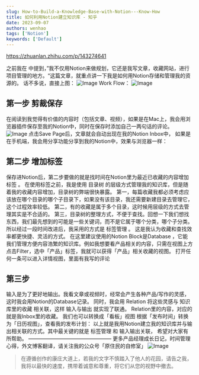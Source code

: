 ```yaml
---
slug: How-to-Build-a-Knowledge-Base-with-Notion---Know-How
title: 如何利用Notion建立知识库 - 知乎
date: 2023-09-07
authors: wenhao
tags: ['Notion']
keywords: ['Default']
---
```

https://zhuanlan.zhihu.com/p/143274641 

之前我在 
中提到，”我不仅用Notion来做规划，它还是我写文章，收藏网站，进行项目管理的地方。“这篇文章，就重点讲一下我是如何用Notion存储和管理我的资源的。 
话不多说，直接上图： 
![Image](https://prod-files-secure.s3.us-west-2.amazonaws.com/b0012720-ccd1-41ef-9ca9-02f55a45f30f/8abc82cb-82fb-4dfb-980b-5631793ffb35/v2-edf2345e1dcdea5837d6d0f952797bc8_720w.webp?X-Amz-Algorithm=AWS4-HMAC-SHA256&X-Amz-Content-Sha256=UNSIGNED-PAYLOAD&X-Amz-Credential=AKIAT73L2G45HZZMZUHI%2F20231125%2Fus-west-2%2Fs3%2Faws4_request&X-Amz-Date=20231125T072120Z&X-Amz-Expires=3600&X-Amz-Signature=4836b521c739032249b675b8473eb4add6aeafc9b38272a42394e17b1cb633bd&X-Amz-SignedHeaders=host&x-id=GetObject)
Work Flow： 
![Image](https://prod-files-secure.s3.us-west-2.amazonaws.com/b0012720-ccd1-41ef-9ca9-02f55a45f30f/129d0d3b-2a63-4d45-8ea8-2ab600eff6a7/v2-9b2e3454096009c1419cd556250ae25d_720w.webp?X-Amz-Algorithm=AWS4-HMAC-SHA256&X-Amz-Content-Sha256=UNSIGNED-PAYLOAD&X-Amz-Credential=AKIAT73L2G45HZZMZUHI%2F20231125%2Fus-west-2%2Fs3%2Faws4_request&X-Amz-Date=20231125T072120Z&X-Amz-Expires=3600&X-Amz-Signature=76558f09630e371e63217473e30217ad605058b452497a6862ef0bf676a5e20f&X-Amz-SignedHeaders=host&x-id=GetObject)
## 第一步 剪裁保存

<!-- truncate -->

在阅读到我觉得有价值的内容时（包括文章、视频），如果是在Mac上，我会用浏览器插件保存至我的Notion中，同时在保存时添加自己一两句话的评论。 
![Image](https://prod-files-secure.s3.us-west-2.amazonaws.com/b0012720-ccd1-41ef-9ca9-02f55a45f30f/49a2a994-c68f-4ea8-9fe7-347e12501f7e/v2-a35eb76806e324d869ca28c91d29e033_720w.webp?X-Amz-Algorithm=AWS4-HMAC-SHA256&X-Amz-Content-Sha256=UNSIGNED-PAYLOAD&X-Amz-Credential=AKIAT73L2G45HZZMZUHI%2F20231125%2Fus-west-2%2Fs3%2Faws4_request&X-Amz-Date=20231125T072120Z&X-Amz-Expires=3600&X-Amz-Signature=1356fb1c3b807ba023048c3df1e8bae07f187103282578f3ea34be467ed95b04&X-Amz-SignedHeaders=host&x-id=GetObject)
点击Save Page后，文章就会自动出现在我的Notion Inbox中， 
如果是在手机端，我会用分享功能分享到我的Notion中，效果与浏览器一样： 
## 第二步 增加标签

<!-- truncate -->

保存进Notion后，第二步要做的就是找时间在Notion里为最近已收藏的内容增加标签 。 
在使用标签之前，我是使用 目录树 的层级方式管理我的知识库，但是随着我的收藏内容增加，目录树的弊端很快暴露。 
第一，每篇收藏我都必须考虑应该放在哪个目录的哪个子目录下，如果没有该目录，我还需要新建目录去管理它，这个过程效率较低。 
第二，有的收藏是属于多个目录，这时候用层级的方式去管理其实是不合适的。 
第三，目录树的整理方式，不便于查找。回想一下我们想找东西，我们最先想到的可能是一些关键词，而不是它属于哪个分类，哪个子分类。 
所以经过一段时间改进后，我采用的方式是 标签管理 。 这是我认为收藏和查找效率都更快捷、灵活的方式。 
在这里建议使用的Notion Block是Database ，它能我们管理方便内容浩繁的知识库。例如我想要看产品相关的内容，只需在视图上方点击Filter，选中「产品」标签，我就可以获得「产品」相关收藏的视图。 
打开任何一条可以进入详情视图，里面有我写的评论 
## 第三步

<!-- truncate -->

输入是为了更好地输出。我看文章或视频时，经常会产生各种产品/写作的灵感，这时我会用Notion的Database记录。 
同时，我会用 Relation 将这些灵感与 知识库里的收藏 相关联，这样 输入与输出 就实现了联通。 
Relation里的内容，对应的就是我Inbox里的收藏。 
我们也可以转换成「看板」视图 
根据「发布时间」转换为「日历视图」，查看我的发布计划： 
以上就是我用Notion建立我的知识库并与输出相关联的方式。其中最关键的就是 标签管理 和 输入输出关联， 希望对大家有所帮助。 
———————————————— 
更多产品经理成长日记，时间管理心得，外文博客翻译，请关注我的公众号「原住民的自修室」 
![Image](https://prod-files-secure.s3.us-west-2.amazonaws.com/b0012720-ccd1-41ef-9ca9-02f55a45f30f/ab3a7e04-ce67-4e3b-a04e-dd82b4bfe8f4/image?X-Amz-Algorithm=AWS4-HMAC-SHA256&X-Amz-Content-Sha256=UNSIGNED-PAYLOAD&X-Amz-Credential=AKIAT73L2G45HZZMZUHI%2F20231125%2Fus-west-2%2Fs3%2Faws4_request&X-Amz-Date=20231125T072120Z&X-Amz-Expires=3600&X-Amz-Signature=521cf4a52091d6fcd334991786935c9b176e41ee56062ac71d9b513d5d0c5fd6&X-Amz-SignedHeaders=host&x-id=GetObject)



 > 在遵循创作的康庄大道上，若我的文字不慎踏入了他人的花园，请告之我，我将以最快的速度，携带着诚意和尊重，将它们从您的视野中撤去。
